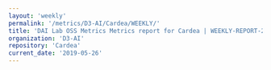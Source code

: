 ```yaml
---
layout: 'weekly'
permalink: '/metrics/D3-AI/Cardea/WEEKLY/'
title: 'DAI Lab OSS Metrics Metrics report for Cardea | WEEKLY-REPORT-2019-05-26'
organization: 'D3-AI'
repository: 'Cardea'
current_date: '2019-05-26'
---
```

